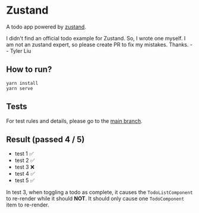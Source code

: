 # Zustand

A todo app powered by [zustand](https://github.com/pmndrs/zustand).

I didn't find an official todo example for Zustand. So, I wrote one myself.
I am not an zustand expert, so please create PR to fix my mistakes. Thanks. -- Tyler Liu

## How to run?

```
yarn install
yarn serve
```

## Tests

For test rules and details, please go to the <a href="https://github.com/tylerlong/todo-state-management" target="_blank">main branch</a>.

## Result (passed 4 / 5)

- test 1 ✅
- test 2 ✅
- test 3 ❌
- test 4 ✅
- test 5 ✅

In test 3, when toggling a todo as complete, it causes the `TodoListComponent` to re-render while it should **NOT**.
It should only cause one `TodoComponent` item to re-render.
